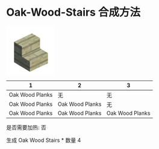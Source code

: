 # Oak-Wood-Stairs 合成方法

![Icon](98e0d8cd26a0ddf4bb5109849f5c0926.png)

|1|2|3|
|----|-----|-----|
|Oak Wood Planks|无|无|
|Oak Wood Planks|Oak Wood Planks|无|
|Oak Wood Planks|Oak Wood Planks|Oak Wood Planks|

是否需要加热: 否

生成 Oak Wood Stairs \* 数量 4
<br/> <br/> <br/> 

